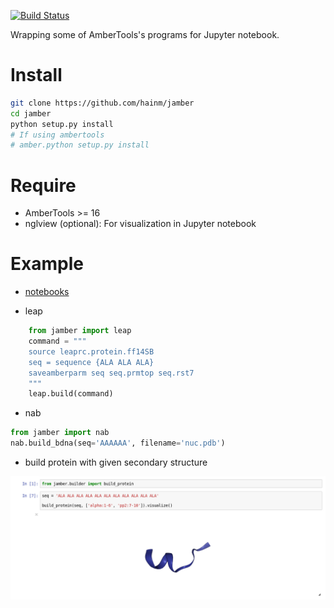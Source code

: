 [![Build Status](https://travis-ci.org/hainm/jamber.svg?branch=test)](https://travis-ci.org/hainm/jamber)

Wrapping some of AmberTools's programs for Jupyter notebook.

# Install
```bash
git clone https://github.com/hainm/jamber
cd jamber
python setup.py install
# If using ambertools
# amber.python setup.py install
```
# Require
- AmberTools >= 16
- nglview (optional): For visualization in Jupyter notebook

# Example
- [notebooks](./examples)

- leap
```python
    from jamber import leap
    command = """
    source leaprc.protein.ff14SB
    seq = sequence {ALA ALA ALA}
    saveamberparm seq seq.prmtop seq.rst7
    """
    leap.build(command)
```

- nab
```python
from jamber import nab
nab.build_bdna(seq='AAAAAA', filename='nuc.pdb')
```

- build protein with given secondary structure

![](examples/images/builder_ala10.png)
